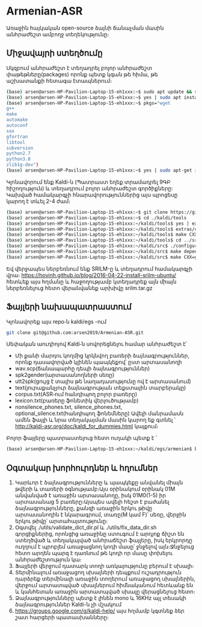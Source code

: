 # Armenian-ASR
Առաջին հայկական open-source ձայնի ճանաչման մասին անհրաժեշտ ամբողջ տեղեկությունը։
## Միջավայրի ստեղծումը
Սկզբում անհրաժեշտ է տեղադրել բոլոր անհրաժեշտ փաթեթները(packages) որոնք պետք կգան թե հիմա, թե աշխատանքի հետագա էտապներում։
``` sh
(base) arsen@arsen-HP-Pavilion-Laptop-15-eh1xxx:~$ sudo apt update && sudo apt upgrade
(base) arsen@arsen-HP-Pavilion-Laptop-15-eh1xxx:~$ yes | sudo apt install unzip git-all
(base) arsen@arsen-HP-Pavilion-Laptop-15-eh1xxx:~$ pkgs="wget
g++
make
automake
autoconf
sox
gfortran
libtool
subversion
python2.7
python3.8
zlib1g-dev")
(base) arsen@arsen-HP-Pavilion-Laptop-15-eh1xxx:~$ yes | sudo apt-get install $pkgs
```
Կլոնավորում ենք Kaldi-ն (Պատրաստ եղեք տրամադրել 9ԳԲ հիշողություն) և տեղադրում բոլոր անհրաժեշտ գործիքները: Կախված համակարգչի հնարավորություններից այս պրոցեսը կարող է տևել 2-4 ժամ։
```sh
(base) arsen@arsen-HP-Pavilion-Laptop-15-eh1xxx:~$ git clone https://github.com/kaldi-asr/kaldi.git kaldi --origin upstream
(base) arsen@arsen-HP-Pavilion-Laptop-15-eh1xxx:~$ cd ./kaldi/tools
(base) arsen@arsen-HP-Pavilion-Laptop-15-eh1xxx:~/kaldi/tools$ yes | extras/install_mkl.sh
(base) arsen@arsen-HP-Pavilion-Laptop-15-eh1xxx:~/kaldi/tools$ extras/check_dependencies.sh
(base) arsen@arsen-HP-Pavilion-Laptop-15-eh1xxx:~/kaldi/tools$ make CXX=g++
(base) arsen@arsen-HP-Pavilion-Laptop-15-eh1xxx:~/kaldi/tools$ cd ../src
(base) arsen@arsen-HP-Pavilion-Laptop-15-eh1xxx:~/kaldi/src$ ./configure --shared
(base) arsen@arsen-HP-Pavilion-Laptop-15-eh1xxx:~/kaldi/src$ make depend CXX=g++
(base) arsen@arsen-HP-Pavilion-Laptop-15-eh1xxx:~/kaldi/src$ make CXX=g++
```
Եվ վերջապես ներբեռնում ենք SRILM-ը և տեղադրում համակարգչի վրա։
https://hovinh.github.io/blog/2016-04-22-install-srilm-ubuntu/ հետևեք այս հղմանը և հաջողությամբ կտեղադրեք այն միայն ներբեռնելուց հետո վերանվանեք արխիվը srilm.tar.gz

## Ֆայլերի նախապատրաստում
Կլոնավորեք այս repo֊ն kaldi/egs -ում
```sh
git clone git@github.com:arsen2019/Armenian-ASR.git
```
Սեփական աուդիոյով Kaldi֊ն սովորեցնելու համար անհրաժեշտ է՝
* Մի քանի մարդու կողմից կրկնվող բառերի ձայնագրություններ, որոնք դասավորված կլինեն պապկեքով՝ ըստ արտասանողի
* wav.scp(ճանապարհը դեպի ձայնագրություններ)
* spk2gender(արտասանողների սեռը)
* utt2spk(ցույց է տալիս թե նաղադասությունը ով է արտասանում)
* text(յուրաքանչյուր ձայնագրության տեքստային տարբերակը)
* corpus.txt(ASR֊ում հանդիպող բոլոր բառերը)
* lexicon.txt(բառերը ֆոնետիկ վերլուծությամբ)
* nonsilence_phones.txt, silence_phones.txt, optional_silence.txt(հանդիպող ֆոնեմները)
Ավելի մանրամասն ամեն ֆայլի և նրա տեղակայման մասին կարող եք գտնել ՝ http://kaldi-asr.org/doc/kaldi_for_dummies.html կայքում։

Բոլոր ֆայլերը պատրաստելուց հետո ուղակի պետք է ՝
```sh
(base) arsen@arsen-HP-Pavilion-Laptop-15-eh1xxx:~/kaldi/egs/armenian$ bash run.sh

```

## Օգտակար խորհուրդներ և հղումներ

1. Կարևոր է ձայնագրությունները և պապկեքը անվանել միայն թվերի և տառերի օգնությամբ։Այս օրինակում օրինակ 01M անվանված է առաջին արտասանողը, իսկ 01M0(1-5) իր արտասանաց 5 բառերը։Այսպես ավելի հեշտ է բաժանել ձայնագրությունները, քանզի առաջին երկու թիվը արտասանողին է նկարագրում, տառը(M կամ F)՝ սեռը, վերջին երկու թիվը՝ արտահայտությունը։
2. Օգտվել ./utils/validate_dict_dir.pl և ./utils/fix_data_dir.sh գորցիքներից, որոնցից առաջինը ստուգում է արդյոք ճիշտ են ստեղծված և տեղակայված անհրաճեշտ ֆայլերը, իսկ երկրորդը ուղղում է պրոբլեմ առաջացնող կոդի մասը՝ ջնջելով այն։Ջնջելուց հետո արդեն պարզ է դառնում թե կոդի որ մասը փոխելու անհրաժեշտություն կա։
3. Ֆայլերի վերջում դատարկ տողի առկայությունը բերում է սխալի։
4. Տերմինալում առաջացող սխալների դեպքում ուշադրություն դարձրեք տերմինալի առաջին տողերում առաջացող սխալներին, վերջում արտատպված սխալներում հիմնականում հետևանք են և կանհետան առաջին արտատպված սխալը վերացնելուց հետո։
5. Ձայնագրությունները պետք է լինեն mono և 16KHz այլ տեսակի ձայնագրություններ Kaldi-ն չի մշակում
6. https://groups.google.com/g/kaldi-help/ այս հղմամբ կգտնեք ձեր շատ հարցերի պատասխանները։

